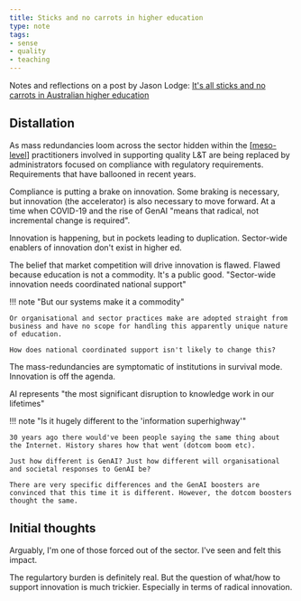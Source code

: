 ```yaml
---
title: Sticks and no carrots in higher education
type: note
tags:
- sense
- quality
- teaching
---
```


Notes and reflections on a post by Jason Lodge: [It's all sticks and no carrots in Australian higher education](https://www.linkedin.com/pulse/its-all-stick-carrot-australian-higher-education-jason-m-lodge-poy3e/)




## Distallation

As mass redundancies loom across the sector hidden within the [[meso-level]] practitioners involved in supporting quality L&T are being replaced by administrators focused on compliance with regulatory requirements. Requirements that have ballooned in recent years.

Compliance is putting a brake on innovation. Some braking is necessary, but innovation (the accelerator) is also necessary to move forward. At a time when COVID-19 and the rise of GenAI "means that radical, not incremental change is required".

Innovation is happening, but in pockets leading to duplication. Sector-wide enablers of innovation don't exist in higher ed.

The belief that market competition will drive innovation is flawed. Flawed because education is not a commodity. It's a public good. "Sector-wide innovation needs coordinated national support"

!!! note "But our systems make it a commodity"

    Or organisational and sector practices make are adopted straight from business and have no scope for handling this apparently unique nature of education. 
    
    How does national coordinated support isn't likely to change this?

The mass-redundancies are symptomatic of institutions in survival mode. Innovation is off the agenda.

AI represents "the most significant disruption to knowledge work in our lifetimes"

!!! note "Is it hugely different to the 'information superhighway'"

    30 years ago there would've been people saying the same thing about the Internet. History shares how that went (dotcom boom etc). 

    Just how different is GenAI? Just how different will organisational and societal responses to GenAI be?

    There are very specific differences and the GenAI boosters are convinced that this time it is different. However, the dotcom boosters thought the same.

## Initial thoughts

Arguably, I'm one of those forced out of the sector. I've seen and felt this impact. 

The regulartory burden is definitely real. But the question of what/how to support innovation is much trickier. Especially in terms of radical innovation.



[//begin]: # "Autogenerated link references for markdown compatibility"
[meso-level]: ../Design/meso-level "Meso-level "
[//end]: # "Autogenerated link references"